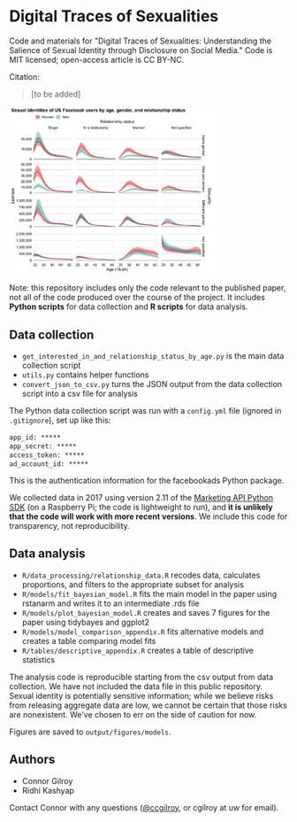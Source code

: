 # Digital Traces of Sexualities

Code and materials for "Digital Traces of Sexualities: Understanding the Salience of Sexual Identity through Disclosure on Social Media." Code is MIT licensed; open-access article is CC BY-NC.

Citation: 

> [to be added]

<img alt="Negative binomial model fit to estimates from September 2017" src="output/figures/models/figure7_model_estimates.png" style="max-width:75%;"/>

Note: this repository includes only the code relevant to the published paper, not all of the code produced over the course of the project. It includes **Python scripts** for data collection and **R scripts** for data analysis.

## Data collection

- `get_interested_in_and_relationship_status_by_age.py` is the main data collection script
- `utils.py` contains helper functions
- `convert_json_to_csv.py` turns the JSON output from the data collection script into a csv file for analysis

The Python data collection script was run with a `config.yml` file (ignored in `.gitignore`), set up like this:

```{.yml}
app_id: *****
app_secret: *****
access_token: *****
ad_account_id: *****
```

This is the authentication information for the facebookads Python package. 

We collected data in 2017 using version 2.11 of the [Marketing API Python SDK](https://developers.facebook.com/docs/marketing-api/sdks/) (on a Raspberry Pi; the code is lightweight to run), and **it is unlikely that the code will work with more recent versions**. We include this code for transparency, not reproducibility.

## Data analysis

- `R/data_processing/relationship_data.R` recodes data, calculates proportions, and filters to the appropriate subset for analysis
- `R/models/fit_bayesian_model.R` fits the main model in the paper using rstanarm and writes it to an intermediate .rds file
- `R/models/plot_bayesian_model.R` creates and saves 7 figures for the paper using tidybayes and ggplot2
- `R/models/model_comparison_appendix.R` fits alternative models and creates a table comparing model fits
- `R/tables/descriptive_appendix.R` creates a table of descriptive statistics

The analysis code is reproducible starting from the csv output from data collection. We have not included the data file in this public repository. Sexual identity is potentially sensitive information; while we believe risks from releasing aggregate data are low, we cannot be certain that those risks are nonexistent. We've chosen to err on the side of caution for now.

Figures are saved to `output/figures/models`.

## Authors

- Connor Gilroy
- Ridhi Kashyap

Contact Connor with any questions ([@ccgilroy](https://twitter.com/ccgilroy), or cgilroy at uw for email).
